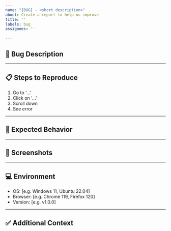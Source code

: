 ```yaml
---
name: "[BUG] - <short description>"
about: Create a report to help us improve
title: ''
labels: bug
assignees: ''

---
```


## 🐞 Bug Description
<!-- A clear and concise description of what the bug is. -->

---

## 📋 Steps to Reproduce
1. Go to '...'
2. Click on '...'
3. Scroll down
4. See error

---

## 🎯 Expected Behavior
<!-- A clear and concise description of what you expected to happen. -->

---

## 📸 Screenshots
<!-- If applicable, add screenshots or screen recordings. -->

---

## 💻 Environment
- OS: [e.g. Windows 11, Ubuntu 22.04]
- Browser: [e.g. Chrome 119, Firefox 120]
- Version: [e.g. v1.0.0]

---

## ✅ Additional Context
<!-- Add any other context about the problem here. -->
